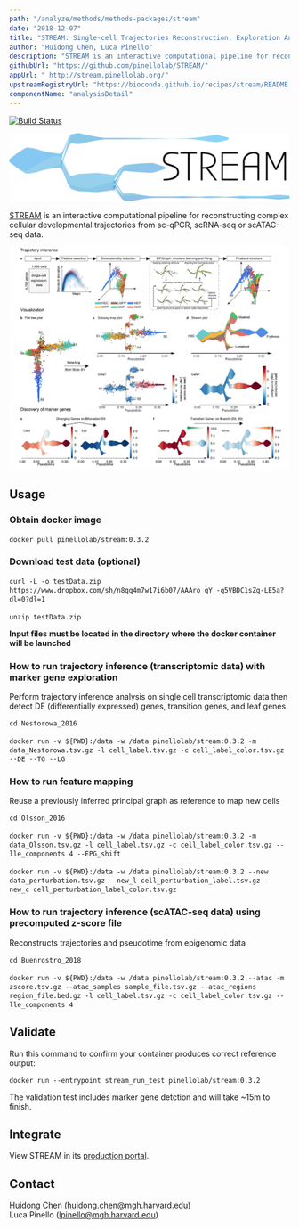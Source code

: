 ```yaml
---
path: "/analyze/methods/methods-packages/stream"
date: "2018-12-07"
title: "STREAM: Single-cell Trajectories Reconstruction, Exploration And Mapping of single-cell data"
author: "Huidong Chen, Luca Pinello"
description: "STREAM is an interactive computational pipeline for reconstructing complex cellular developmental trajectories from sc-qPCR, scRNA-seq or scATAC-seq data."
githubUrl: "https://github.com/pinellolab/STREAM/"
appUrl: " http://stream.pinellolab.org/"
upstreamRegistryUrl: "https://bioconda.github.io/recipes/stream/README.html"
componentName: "analysisDetail"
---
```


[![Build Status](https://travis-ci.org/pinellolab/STREAM.svg)](https://travis-ci.org/pinellolab/STREAM)

[![STREAM](../../_images/methods/stream_logo.png)](http://stream.pinellolab.org/)

[STREAM](https://bioconda.github.io/recipes/stream/README.html) is an interactive computational pipeline for reconstructing complex cellular developmental trajectories from sc-qPCR, scRNA-seq or scATAC-seq data.

[![STREAM](../../_images/methods/stream_screenshot.png)](http://stream.pinellolab.org/)

## Usage

### Obtain docker image

```
docker pull pinellolab/stream:0.3.2
```

### Download test data (optional) 

```
curl -L -o testData.zip https://www.dropbox.com/sh/n8qq4m7w17i6b07/AAAro_qY_-q5VBDC1sZg-LE5a?dl=0?dl=1

unzip testData.zip
```

__Input files must be located in the directory where the docker container will be launched__

### How to run trajectory inference (transcriptomic data) with marker gene exploration
Perform trajectory inference analysis on single cell transcriptomic data then detect DE (differentially expressed) genes, transition genes, and leaf genes

```
cd Nestorowa_2016

docker run -v ${PWD}:/data -w /data pinellolab/stream:0.3.2 -m  data_Nestorowa.tsv.gz -l cell_label.tsv.gz -c cell_label_color.tsv.gz --DE --TG --LG
```


### How to run feature mapping
Reuse a previously inferred principal graph as reference to map new cells 

```
cd Olsson_2016

docker run -v ${PWD}:/data -w /data pinellolab/stream:0.3.2 -m  data_Olsson.tsv.gz -l cell_label.tsv.gz -c cell_label_color.tsv.gz --lle_components 4 --EPG_shift

docker run -v ${PWD}:/data -w /data pinellolab/stream:0.3.2 --new  data_perturbation.tsv.gz --new_l cell_perturbation_label.tsv.gz --new_c cell_perturbation_label_color.tsv.gz
```

### How to run trajectory inference (scATAC-seq data) using precomputed z-score file
Reconstructs trajectories and pseudotime from epigenomic data  
```
cd Buenrostro_2018

docker run -v ${PWD}:/data -w /data pinellolab/stream:0.3.2 --atac -m zscore.tsv.gz --atac_samples sample_file.tsv.gz --atac_regions region_file.bed.gz -l cell_label.tsv.gz -c cell_label_color.tsv.gz --lle_components 4
```


## Validate
Run this command to confirm your container produces correct reference output:

```
docker run --entrypoint stream_run_test pinellolab/stream:0.3.2
```

The validation test includes marker gene detction and will take ~15m to finish.

## Integrate
View STREAM in its [production portal](http://stream.pinellolab.org/).

## Contact
Huidong Chen ([huidong.chen@mgh.harvard.edu](mailto:huidong.chen@mgh.harvard.edu))\
Luca Pinello ([lpinello@mgh.harvard.edu](mailto:lpinello@mgh.harvard.edu))
